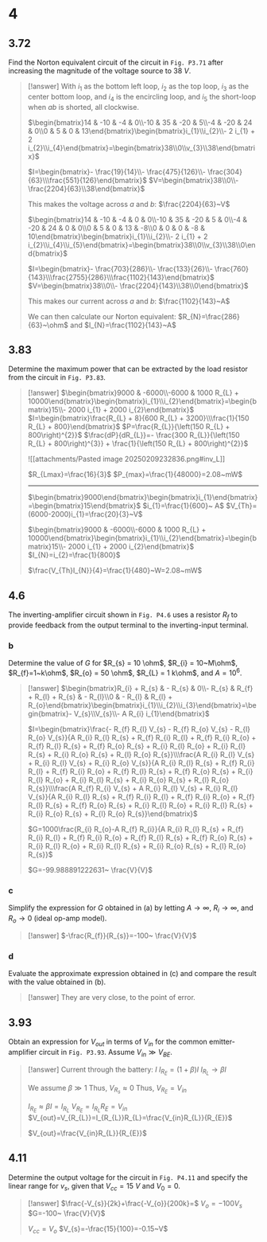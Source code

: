 # 4

## 3.72

Find the Norton equivalent circuit of the circuit in `Fig. P3.71` after increasing the magnitude of the voltage source to $38~V$.

> [!answer]
> With $i_{1}$ as the bottom left loop, $i_{2}$ as the top loop, $i_{3}$ as the center bottom loop, and $i_{4}$ is the encircling loop, and $i_{5}$ the short-loop when $ab$ is shorted, all clockwise.
> 
> $\begin{bmatrix}14 & -10 & -4 & 0\\-10 & 35 & -20 & 5\\-4 & -20 & 24 & 0\\0 & 5 & 0 & 13\end{bmatrix}\begin{bmatrix}i_{1}\\i_{2}\\- 2 i_{1} + 2 i_{2}\\i_{4}\end{bmatrix}=\begin{bmatrix}38\\0\\v_{3}\\38\end{bmatrix}$
> 
> $I=\begin{bmatrix}- \frac{19}{14}\\- \frac{475}{126}\\- \frac{304}{63}\\\frac{551}{126}\end{bmatrix}$
> $V=\begin{bmatrix}38\\0\\- \frac{2204}{63}\\38\end{bmatrix}$
> 
> This makes the voltage across $a$ and $b$: $\frac{2204}{63}~V$
> 
> $\begin{bmatrix}14 & -10 & -4 & 0 & 0\\-10 & 35 & -20 & 5 & 0\\-4 & -20 & 24 & 0 & 0\\0 & 5 & 0 & 13 & -8\\0 & 0 & 0 & -8 & 10\end{bmatrix}\begin{bmatrix}i_{1}\\i_{2}\\- 2 i_{1} + 2 i_{2}\\i_{4}\\i_{5}\end{bmatrix}=\begin{bmatrix}38\\0\\v_{3}\\38\\0\end{bmatrix}$
> 
> $I=\begin{bmatrix}- \frac{703}{286}\\- \frac{133}{26}\\- \frac{760}{143}\\\frac{2755}{286}\\\frac{1102}{143}\end{bmatrix}$
> $V=\begin{bmatrix}38\\0\\- \frac{2204}{143}\\38\\0\end{bmatrix}$
> 
> This makes our current across $a$ and $b$: $\frac{1102}{143}~A$
> 
> We can then calculate our Norton equivalent: $R_{N}=\frac{286}{63}~\ohm$ and $I_{N}=\frac{1102}{143}~A$

## 3.83

Determine the maximum power that can be extracted by the load resistor from the circuit in `Fig. P3.83`.

> [!answer]
> $\begin{bmatrix}9000 & -6000\\-6000 & 1000 R_{L} + 10000\end{bmatrix}\begin{bmatrix}i_{1}\\i_{2}\end{bmatrix}=\begin{bmatrix}15\\- 2000 i_{1} + 2000 i_{2}\end{bmatrix}$
> $I=\begin{bmatrix}\frac{R_{L} + 8}{600 R_{L} + 3200}\\\frac{1}{150 R_{L} + 800}\end{bmatrix}$
> $P=\frac{R_{L}}{\left(150 R_{L} + 800\right)^{2}}$
> $\frac{dP}{dR_{L}}=- \frac{300 R_{L}}{\left(150 R_{L} + 800\right)^{3}} + \frac{1}{\left(150 R_{L} + 800\right)^{2}}$
> 
> ![[attachments/Pasted image 20250209232836.png#inv_L]]
> 
> $R_{Lmax}=\frac{16}{3}$
> $P_{max}=\frac{1}{48000}=2.08~mW$
> 
> ---
> 
> $\begin{bmatrix}9000\end{bmatrix}\begin{bmatrix}i_{1}\end{bmatrix}=\begin{bmatrix}15\end{bmatrix}$
> $i_{1}=\frac{1}{600}~ A$
> $V_{Th}=(6000-2000)i_{1}=\frac{20}{3}~V$
> 
> $\begin{bmatrix}9000 & -6000\\-6000 & 1000 R_{L} + 10000\end{bmatrix}\begin{bmatrix}i_{1}\\i_{2}\end{bmatrix}=\begin{bmatrix}15\\- 2000 i_{1} + 2000 i_{2}\end{bmatrix}$
> $I_{N}=i_{2}=\frac{1}{800}$
> 
> $\frac{V_{Th}I_{N}}{4}=\frac{1}{480}~W=2.08~mW$

## 4.6

The inverting-amplifier circuit shown in `Fig. P4.6` uses a resistor $R_{f}$ to provide feedback from the output terminal to the inverting-input terminal.

### b

Determine the value of $G$ for $R_{s} = 10 \ohm$, $R_{i} = 10~M\ohm$, $R_{f}=1~k\ohm$, $R_{o} = 50 \ohm$, $R_{L} = 1 k\ohm$, and $A = 10^{6}$.

> [!answer]
> $\begin{bmatrix}R_{i} + R_{s} & - R_{s} & 0\\- R_{s} & R_{f} + R_{l} + R_{s} & - R_{l}\\0 & - R_{l} & R_{l} + R_{o}\end{bmatrix}\begin{bmatrix}i_{1}\\i_{2}\\i_{3}\end{bmatrix}=\begin{bmatrix}- V_{s}\\V_{s}\\- A R_{i} i_{1}\end{bmatrix}$
> 
> $I=\begin{bmatrix}\frac{- R_{f} R_{l} V_{s} - R_{f} R_{o} V_{s} - R_{l} R_{o} V_{s}}{A R_{i} R_{l} R_{s} + R_{f} R_{i} R_{l} + R_{f} R_{i} R_{o} + R_{f} R_{l} R_{s} + R_{f} R_{o} R_{s} + R_{i} R_{l} R_{o} + R_{i} R_{l} R_{s} + R_{i} R_{o} R_{s} + R_{l} R_{o} R_{s}}\\\frac{A R_{i} R_{l} V_{s} + R_{i} R_{l} V_{s} + R_{i} R_{o} V_{s}}{A R_{i} R_{l} R_{s} + R_{f} R_{i} R_{l} + R_{f} R_{i} R_{o} + R_{f} R_{l} R_{s} + R_{f} R_{o} R_{s} + R_{i} R_{l} R_{o} + R_{i} R_{l} R_{s} + R_{i} R_{o} R_{s} + R_{l} R_{o} R_{s}}\\\frac{A R_{f} R_{i} V_{s} + A R_{i} R_{l} V_{s} + R_{i} R_{l} V_{s}}{A R_{i} R_{l} R_{s} + R_{f} R_{i} R_{l} + R_{f} R_{i} R_{o} + R_{f} R_{l} R_{s} + R_{f} R_{o} R_{s} + R_{i} R_{l} R_{o} + R_{i} R_{l} R_{s} + R_{i} R_{o} R_{s} + R_{l} R_{o} R_{s}}\end{bmatrix}$
> 
> $G=1000\frac{R_{i} R_{o}-A R_{f} R_{i}}{A R_{i} R_{l} R_{s} + R_{f} R_{i} R_{l} + R_{f} R_{i} R_{o} + R_{f} R_{l} R_{s} + R_{f} R_{o} R_{s} + R_{i} R_{l} R_{o} + R_{i} R_{l} R_{s} + R_{i} R_{o} R_{s} + R_{l} R_{o} R_{s}}$
> 
> $G=-99.988891222631~ \frac{V}{V}$

### c

Simplify the expression for $G$ obtained in (a) by letting $A \to \infty$, $R_{i} \to \infty$, and $R_o \to 0$ (ideal op-amp model).

> [!answer]
> $-\frac{R_{f}}{R_{s}}=-100~ \frac{V}{V}$

### d

Evaluate the approximate expression obtained in (c) and compare the result with the value obtained in (b).

> [!answer]
> They are very close, to the point of error.

## 3.93

Obtain an expression for $V_{out}$ in terms of $V_{in}$ for the common emitter-amplifier circuit in `Fig. P3.93`. Assume $V_{in} \gg V_{BE}$.

> [!answer]
> Current through the battery: $I$
> $I_{R_{E}}=(1+\beta)I$
> $I_{R_{L}}\to\beta I$
> 
> We assume $\beta\gg 1$
> Thus, $V_{R_{s}}\approx 0$
> Thus, $V_{R_{E}}=V_{in}$
> 
> $I_{R_{E}}\approx\beta I=I_{R_{L}}$
> $V_{R_{E}}=I_{R_{L}}R_{E}=V_{in}$
> $V_{out}=V_{R_{L}}=I_{R_{L}}R_{L}=\frac{V_{in}R_{L}}{R_{E}}$
> 
> $V_{out}=\frac{V_{in}R_{L}}{R_{E}}$

## 4.11

Determine the output voltage for the circuit in `Fig. P4.11` and specify the linear range for $v_{s}$, given that $V_{cc} = 15~ V$ and $V_{0} = 0$.

> [!answer]
> $\frac{-V_{s}}{2k}+\frac{-V_{o}}{200k}=$
> $V_{o}=-100V_{s}$
> $G=-100~ \frac{V}{V}$
> 
> $V_{cc}=V_{o}$
> $V_{s}=-\frac{15}{100}=-0.15~V$
